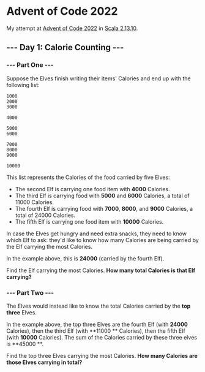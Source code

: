 # Advent of Code 2022

My attempt at [Advent of Code 2022](https://adventofcode.com/) in
[Scala 2.13.10](https://www.scala-lang.org/download/2.13.10.html).

## --- Day 1: Calorie Counting ---

### --- Part One ---

Suppose the Elves finish writing their items' Calories and end up with the following list:

```text
1000
2000
3000

4000

5000
6000

7000
8000
9000

10000
```

This list represents the Calories of the food carried by five Elves:

- The second Elf is carrying one food item with **4000** Calories.
- The third Elf is carrying food with **5000** and **6000** Calories, a total of 11000 Calories.
- The fourth Elf is carrying food with **7000**, **8000**, and **9000** Calories, a total of 24000 Calories.
- The fifth Elf is carrying one food item with **10000** Calories.

In case the Elves get hungry and need extra snacks, they need to know which Elf to ask:
they'd like to know how many Calories are being carried by the Elf carrying the most Calories.

In the example above, this is **24000** (carried by the fourth Elf).

Find the Elf carrying the most Calories. **How many total Calories is that Elf carrying?**

### --- Part Two ---

The Elves would instead like to know the total Calories carried by the **top three** Elves.

In the example above, the top three Elves are the fourth Elf (with **24000** Calories), then the third Elf (with **11000
**
Calories), then the fifth Elf (with **10000** Calories). The sum of the Calories carried by these three elves is **45000
**.

Find the top three Elves carrying the most Calories. **How many Calories are those Elves carrying in total?**
